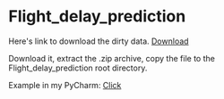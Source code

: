# Flight_delay_prediction

Here's link to download the dirty data. [Download](https://www.kaggle.com/datasets/patrickzel/flight-delay-and-cancellation-dataset-2019-2023/versions/6)

Download it, extract the .zip archive, copy the file to the Flight_delay_prediction root directory.

Example in my PyCharm: [Click](https://i.imgur.com/r80fLcB.png)
